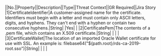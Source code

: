 ||No.||Property||Description||Type||Threat Context||GR Required||Jira Story
|1|CertificateIdentifier|A customer-assigned name for the certificate. Identifiers must begin with a letter and must contain only ASCII letters, digits, and hyphens. They can't end with a hyphen or contain two consecutive hyphens.|String| |Yes| |
|2|CertificatePem|The contents of a .pem file, which contains an X.509 certificate.|String| | | |
|3|CertificateWallet|The location of an imported Oracle Wallet certificate for use with SSL. An example is: filebase64("${path.root}/rds-ca-2019-root.sso")|String| | | |
